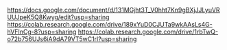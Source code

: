 https://docs.google.com/document/d/131MGjht3T_V0hht7Kn9gBXjJJLyuVRUUJpeK5Q8Kwyg/edit?usp=sharing
https://colab.research.google.com/drive/189xYuD0CJUTa9wkAAsLs4G-hVFInCg-8?usp=sharing
https://colab.research.google.com/drive/1rbTwQ-o72b756UJs6iA9dA79VT5wC1rl?usp=sharing
